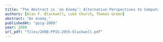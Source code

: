 ```yaml
---
title: "The Abstract is ‘an Enemy’: Alternative Perspectives to Computational Thinking"
authors: [Alan F. Blackwell, Luke Church, Thomas Green]
abstract: "An enemy."
publishedAt: "ppig-2008"
year: 2008
url_pdf: "files/2008-PPIG-20th-blackwell.pdf"
---
```

